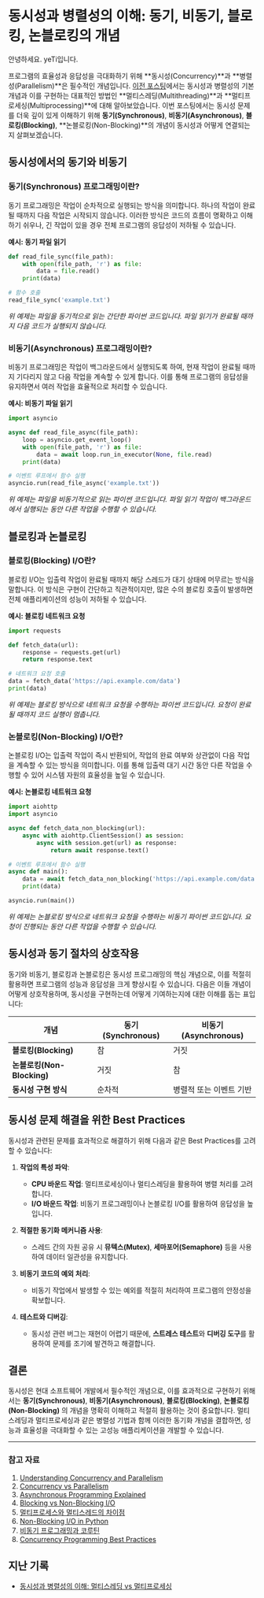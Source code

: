 # 동시성과 병렬성의 이해: 동기, 비동기, 블로킹, 논블로킹의 개념

안녕하세요. yeTi입니다.

프로그램의 효율성과 응답성을 극대화하기 위해 **동시성(Concurrency)**과 **병렬성(Parallelism)**은 필수적인 개념입니다. [이전 포스팅](https://yeti.tistory.com/379)에서는 동시성과 병렬성의 기본 개념과 이를 구현하는 대표적인 방법인 **멀티스레딩(Multithreading)**과 **멀티프로세싱(Multiprocessing)**에 대해 알아보았습니다. 이번 포스팅에서는 동시성 문제를 더욱 깊이 있게 이해하기 위해 **동기(Synchronous)**, **비동기(Asynchronous)**, **블로킹(Blocking)**, **논블로킹(Non-Blocking)**의 개념이 동시성과 어떻게 연결되는지 살펴보겠습니다.

## 동시성에서의 동기와 비동기

### 동기(Synchronous) 프로그래밍이란?

동기 프로그래밍은 작업이 순차적으로 실행되는 방식을 의미합니다. 하나의 작업이 완료될 때까지 다음 작업은 시작되지 않습니다. 이러한 방식은 코드의 흐름이 명확하고 이해하기 쉬우나, 긴 작업이 있을 경우 전체 프로그램의 응답성이 저하될 수 있습니다.

**예시: 동기 파일 읽기**
```python
def read_file_sync(file_path):
    with open(file_path, 'r') as file:
        data = file.read()
    print(data)

# 함수 호출
read_file_sync('example.txt')
```

*위 예제는 파일을 동기적으로 읽는 간단한 파이썬 코드입니다. 파일 읽기가 완료될 때까지 다음 코드가 실행되지 않습니다.*


### 비동기(Asynchronous) 프로그래밍이란?

비동기 프로그래밍은 작업이 백그라운드에서 실행되도록 하여, 현재 작업이 완료될 때까지 기다리지 않고 다음 작업을 계속할 수 있게 합니다. 이를 통해 프로그램의 응답성을 유지하면서 여러 작업을 효율적으로 처리할 수 있습니다.

**예시: 비동기 파일 읽기**
```python
import asyncio

async def read_file_async(file_path):
    loop = asyncio.get_event_loop()
    with open(file_path, 'r') as file:
        data = await loop.run_in_executor(None, file.read)
    print(data)

# 이벤트 루프에서 함수 실행
asyncio.run(read_file_async('example.txt'))
```

*위 예제는 파일을 비동기적으로 읽는 파이썬 코드입니다. 파일 읽기 작업이 백그라운드에서 실행되는 동안 다른 작업을 수행할 수 있습니다.*


## 블로킹과 논블로킹

### 블로킹(Blocking) I/O란?

블로킹 I/O는 입출력 작업이 완료될 때까지 해당 스레드가 대기 상태에 머무르는 방식을 말합니다. 이 방식은 구현이 간단하고 직관적이지만, 많은 수의 블로킹 호출이 발생하면 전체 애플리케이션의 성능이 저하될 수 있습니다.

**예시: 블로킹 네트워크 요청**
```python
import requests

def fetch_data(url):
    response = requests.get(url)
    return response.text

# 네트워크 요청 호출
data = fetch_data('https://api.example.com/data')
print(data)
```

*위 예제는 블로킹 방식으로 네트워크 요청을 수행하는 파이썬 코드입니다. 요청이 완료될 때까지 코드 실행이 멈춥니다.*

### 논블로킹(Non-Blocking) I/O란?

논블로킹 I/O는 입출력 작업이 즉시 반환되어, 작업의 완료 여부와 상관없이 다음 작업을 계속할 수 있는 방식을 의미합니다. 이를 통해 입출력 대기 시간 동안 다른 작업을 수행할 수 있어 시스템 자원의 효율성을 높일 수 있습니다.

**예시: 논블로킹 네트워크 요청**
```python
import aiohttp
import asyncio

async def fetch_data_non_blocking(url):
    async with aiohttp.ClientSession() as session:
        async with session.get(url) as response:
            return await response.text()

# 이벤트 루프에서 함수 실행
async def main():
    data = await fetch_data_non_blocking('https://api.example.com/data')
    print(data)

asyncio.run(main())
```

*위 예제는 논블로킹 방식으로 네트워크 요청을 수행하는 비동기 파이썬 코드입니다. 요청이 진행되는 동안 다른 작업을 수행할 수 있습니다.*


## 동시성과 동기 절차의 상호작용

동기와 비동기, 블로킹과 논블로킹은 동시성 프로그래밍의 핵심 개념으로, 이를 적절히 활용하면 프로그램의 성능과 응답성을 크게 향상시킬 수 있습니다. 다음은 이들 개념이 어떻게 상호작용하며, 동시성을 구현하는데 어떻게 기여하는지에 대한 이해를 돕는 표입니다:

| 개념               | 동기(Synchronous) | 비동기(Asynchronous) |
|--------------------|-------------------|----------------------|
| **블로킹(Blocking)**    | 참                | 거짓                  |
| **논블로킹(Non-Blocking)**| 거짓               | 참                   |
| **동시성 구현 방식**     | 순차적             | 병렬적 또는 이벤트 기반 |

## 동시성 문제 해결을 위한 Best Practices

동시성과 관련된 문제를 효과적으로 해결하기 위해 다음과 같은 Best Practices를 고려할 수 있습니다:

1. **작업의 특성 파악**:
   - **CPU 바운드 작업**: 멀티프로세싱이나 멀티스레딩을 활용하여 병렬 처리를 고려합니다.
   - **I/O 바운드 작업**: 비동기 프로그래밍이나 논블로킹 I/O를 활용하여 응답성을 높입니다.

2. **적절한 동기화 메커니즘 사용**:
   - 스레드 간의 자원 공유 시 **뮤텍스(Mutex)**, **세마포어(Semaphore)** 등을 사용하여 데이터 일관성을 유지합니다.

3. **비동기 코드의 예외 처리**:
   - 비동기 작업에서 발생할 수 있는 예외를 적절히 처리하여 프로그램의 안정성을 확보합니다.

4. **테스트와 디버깅**:
   - 동시성 관련 버그는 재현이 어렵기 때문에, **스트레스 테스트**와 **디버깅 도구**를 활용하여 문제를 조기에 발견하고 해결합니다.

## 결론

동시성은 현대 소프트웨어 개발에서 필수적인 개념으로, 이를 효과적으로 구현하기 위해서는 **동기(Synchronous)**, **비동기(Asynchronous)**, **블로킹(Blocking)**, **논블로킹(Non-Blocking)** 의 개념을 명확히 이해하고 적절히 활용하는 것이 중요합니다. 멀티스레딩과 멀티프로세싱과 같은 병렬성 기법과 함께 이러한 동기화 개념을 결합하면, 성능과 효율성을 극대화할 수 있는 고성능 애플리케이션을 개발할 수 있습니다.

---

### 참고 자료

1. [Understanding Concurrency and Parallelism](https://powerclabman.tistory.com/118)
2. [Concurrency vs Parallelism](https://binux.tistory.com/169)
3. [Asynchronous Programming Explained](https://f-lab.kr/insight/understanding-async-and-concurrency)
4. [Blocking vs Non-Blocking I/O](https://cordcat.tistory.com/208)
5. [멀티프로세스와 멀티스레드의 차이점](https://wooody92.github.io/os/%EB%A9%80%ED%8B%B0-%ED%94%84%EB%A1%9C%EC%84%B8%EC%8A%A4%EC%99%80-%EB%A9%80%ED%8B%B0-%EC%8A%A4%EB%A0%88%EB%93%9C/)
6. [Non-Blocking I/O in Python](https://velog.io/@hosunghan0821/CPU-Bound-IO-Bound)
7. [비동기 프로그래밍과 코루틴](https://perfectacle.github.io/2023/07/10/java-virtual-thread-vs-kotlin-coroutine/)
8. [Concurrency Programming Best Practices](https://f-lab.kr/insight/understanding-concurrency-programming)

## 지난 기록

- [동시성과 병렬성의 이해: 멀티스레딩 vs 멀티프로세싱](https://yeti.tistory.com/379)